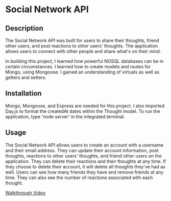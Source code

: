 # Social Network API

## Description

The Social Network API was built for users to share their thoughts, friend other users, and post reactions to other users' thoughts. The application allows users to connect with other people and share what's on their mind.

In building this project, I learned how powerful NOSQL databases can be in certain circumstances. I learned how to create models and routes for Mongo, using Mongoose. I gained an understanding of virtuals as well as getters and setters.

## Installation

Mongo, Mongoose, and Express are needed for this project. I also imported Day.js to format the createdAt dates within the Thought model. To run the application, type 'node server' in the integrated terminal.

## Usage

The Social Network API allows users to create an account with a username and their email address. They can update their account information, post thoughts, reactions to other users' thoughts, and friend other users on the application. They can delete their reactions and their thoughts at any time. If they choose to delete their account, it will delete all thoughts they've had as well. Users can see how many friends they have and remove friends at any time. They can also see the number of reactions associated with each thought.

[Walkthrough Video]()
